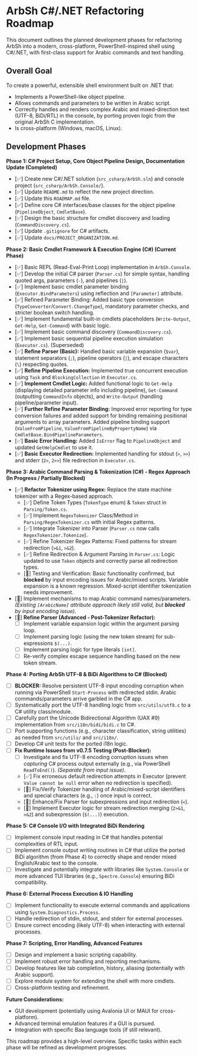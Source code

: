 # ArbSh C#/.NET Refactoring Roadmap

This document outlines the planned development phases for refactoring ArbSh into a modern, cross-platform, PowerShell-inspired shell using C#/.NET, with first-class support for Arabic commands and text handling.

## Overall Goal

To create a powerful, extensible shell environment built on .NET that:

- Implements a PowerShell-like object pipeline.
- Allows commands and parameters to be written in Arabic script.
- Correctly handles and renders complex Arabic and mixed-direction text (UTF-8, BiDi/RTL) in the console, by porting proven logic from the original ArbSh C implementation.
- Is cross-platform (Windows, macOS, Linux).

## Development Phases

**Phase 1: C# Project Setup, Core Object Pipeline Design, Documentation Update (Completed)**

- [✅] Create new C#/.NET solution (`src_csharp/ArbSh.sln`) and console project (`src_csharp/ArbSh.Console/`).
- [✅] Update `README.md` to reflect the new project direction.
- [✅] Update this `ROADMAP.md` file.
- [✅] Define core C# interfaces/base classes for the object pipeline (`PipelineObject`, `CmdletBase`).
- [✅] Design the basic structure for cmdlet discovery and loading (`CommandDiscovery.cs`).
- [✅] Update `.gitignore` for C# artifacts.
- [✅] Update `docs/PROJECT_ORGANIZATION.md`.

**Phase 2: Basic Cmdlet Framework & Execution Engine (C#) (Current Phase)**

- [✅] Basic REPL (Read-Eval-Print Loop) implementation in `ArbSh.Console`.
- [✅] Develop the initial C# parser (`Parser.cs`) for simple syntax, handling quoted args, parameters (`-`), and pipelines (`|`).
- [✅] Implement basic cmdlet parameter binding (`Executor.BindParameters`) using reflection and `[Parameter]` attribute.
- [✅] Refined Parameter Binding: Added basic type conversion (`TypeConverter`/`Convert.ChangeType`), mandatory parameter checks, and stricter boolean switch handling.
- [✅] Implement fundamental built-in cmdlets placeholders (`Write-Output`, `Get-Help`, `Get-Command`) with basic logic.
- [✅] Implement basic command discovery (`CommandDiscovery.cs`).
- [✅] Implement basic sequential pipeline execution simulation (`Executor.cs`). (Superseded)
- [✅] **Refine Parser (Basic):** Handled basic variable expansion (`$var`), statement separators (`;`), pipeline operators (`|`), and escape characters (`\`) respecting quotes.
- [✅] **Refine Pipeline Execution:** Implemented true concurrent execution using `Task` and `BlockingCollection` in `Executor.cs`.
- [✅] **Implement Cmdlet Logic:** Added functional logic to `Get-Help` (displaying detailed parameter info including pipeline), `Get-Command` (outputting `CommandInfo` objects), and `Write-Output` (handling pipeline/parameter input).
- [✅] **Further Refine Parameter Binding:** Improved error reporting for type conversion failures and added support for binding remaining positional arguments to array parameters. Added pipeline binding support (`ValueFromPipeline`, `ValueFromPipelineByPropertyName`) via `CmdletBase.BindPipelineParameters`.
- [✅] **Basic Error Handling:** Added `IsError` flag to `PipelineObject` and updated `GetHelpCmdlet` to use it.
- [✅] **Basic Executor Redirection:** Implemented handling for stdout (`>`, `>>`) and stderr (`2>`, `2>>`) file redirection in `Executor.cs`.

**Phase 3: Arabic Command Parsing & Tokenization (C#) - Regex Approach (In Progress / Partially Blocked)**

-   [✅] **Refactor Tokenizer using Regex:** Replace the state machine tokenizer with a Regex-based approach.
    -   [✅] Define Token Types (`TokenType` enum) & `Token` struct in `Parsing/Token.cs`.
    -   [✅] Implement `RegexTokenizer` Class/Method in `Parsing/RegexTokenizer.cs` with initial Regex patterns.
    -   [✅] Integrate Tokenizer into Parser (`Parser.cs` now calls `RegexTokenizer.Tokenize`).
    -   [✅] Refine Tokenizer Regex Patterns: Fixed patterns for stream redirection (`>&1`, `>&2`).
    -   [✅] Refine Redirection & Argument Parsing in `Parser.cs`: Logic updated to use `Token` objects and correctly parse all redirection types.
    -   [🚧] Testing and Verification: Basic functionality confirmed, but **blocked** by input encoding issues for Arabic/mixed scripts. Variable expansion is a known regression. Mixed-script identifier tokenization needs improvement.
-   [🚧] Implement mechanisms to map Arabic command names/parameters. *(Existing `[ArabicName]` attribute approach likely still valid, but **blocked** by input encoding issue)*.
-   [🚧] **Refine Parser (Advanced - Post-Tokenizer Refactor):**
    -   [ ] Implement variable expansion logic within the argument parsing loop.
    -   [ ] Implement parsing logic (using the new token stream) for sub-expressions `$(...)`.
    -   [ ] Implement parsing logic for type literals `[int]`.
    -   [ ] Re-verify complex escape sequence handling based on the new token stream.

**Phase 4: Porting ArbSh UTF-8 & BiDi Algorithms to C# (Blocked)**

- [ ] **BLOCKER:** Resolve persistent UTF-8 input encoding corruption when running via PowerShell `Start-Process` with redirected stdin. Arabic commands/parameters arrive garbled in the C# app.
- [ ] Systematically port the UTF-8 handling logic from `src/utils/utf8.c` to a C# utility class/module.
- [ ] Carefully port the Unicode Bidirectional Algorithm (UAX #9) implementation from `src/i18n/bidi/bidi.c` to C#.
- [ ] Port supporting functions (e.g., character classification, string utilities) as needed from `src/utils/` and `src/i18n/`.
- [ ] Develop C# unit tests for the ported i18n logic.
- [ ] **Fix Runtime Issues from v0.7.5 Testing (Post-Blocker):**
  - [ ] Investigate and fix UTF-8 encoding corruption issues when *capturing* C# process output externally (e.g., via PowerShell `ReadToEnd()`). *(Separate from input issue)*.
  - [✅] Fix erroneous default redirection attempts in Executor (prevent `Value cannot be null` error when no redirection is specified).
  - [🚧] Fix/Verify Tokenizer handling of Arabic/mixed-script identifiers and special characters (e.g., `:`) once input is correct.
  - [🚧] Enhance/Fix Parser for subexpressions and input redirection (`<`).
  - [🚧] Implement Executor logic for stream redirection merging (`2>&1`, `>&2`) and subexpression (`$(...)`) execution.

**Phase 5: C# Console I/O with Integrated BiDi Rendering**

- [ ] Implement console input reading in C# that handles potential complexities of RTL input.
- [ ] Implement console output writing routines in C# that utilize the ported BiDi algorithm (from Phase 4) to correctly shape and render mixed English/Arabic text to the console.
- [ ] Investigate and potentially integrate with libraries like `System.Console` or more advanced TUI libraries (e.g., `Spectre.Console`) ensuring BiDi compatibility.

**Phase 6: External Process Execution & IO Handling**

- [ ] Implement functionality to execute external commands and applications using `System.Diagnostics.Process`.
- [ ] Handle redirection of stdin, stdout, and stderr for external processes.
- [ ] Ensure correct encoding (likely UTF-8) when interacting with external processes.

**Phase 7: Scripting, Error Handling, Advanced Features**

- [ ] Design and implement a basic scripting capability.
- [ ] Implement robust error handling and reporting mechanisms.
- [ ] Develop features like tab completion, history, aliasing (potentially with Arabic support).
- [ ] Explore module system for extending the shell with more cmdlets.
- [ ] Cross-platform testing and refinement.

**Future Considerations:**

- GUI development (potentially using Avalonia UI or MAUI for cross-platform).
- Advanced terminal emulation features if a GUI is pursued.
- Integration with specific Baa language tools (if still relevant).

This roadmap provides a high-level overview. Specific tasks within each phase will be refined as development progresses.
